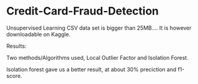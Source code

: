 # Credit-Card-Fraud-Detection
Unsupervised Learning
CSV data set is bigger than 25MB.... It is however downloadable on Kaggle. 

Results:

Two methods/Algorithms used, Local Outlier Factor and Isolation Forest.

Isolation forest gave us a better result, at about 30% preciction and f1-score.
